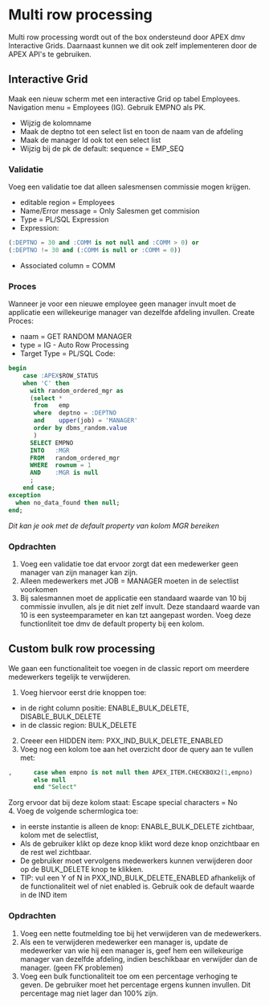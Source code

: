 # Multi row processing
Multi row processing wordt out of the box ondersteund door APEX dmv Interactive Grids. Daarnaast kunnen we dit ook zelf implementeren door de APEX API's te gebruiken.

## Interactive Grid
Maak een nieuw scherm met een interactive Grid op tabel Employees. Navigation menu = Employees (IG). Gebruik EMPNO als PK.</br>
- Wijzig de kolomname
- Maak de deptno tot een select list en toon de naam van de afdeling
- Maak de manager Id ook tot een select list
- Wijzig bij de pk de default: sequence = EMP_SEQ

### Validatie
Voeg een validatie toe dat alleen salesmensen commissie mogen krijgen.
- editable region = Employees
- Name/Error message = Only Salesmen get commision
- Type = PL/SQL Expression
- Expression:
```SQL
(:DEPTNO = 30 and :COMM is not null and :COMM > 0) or
(:DEPTNO != 30 and (:COMM is null or :COMM = 0))
```
- Associated column = COMM

### Proces
Wanneer je voor een nieuwe employee geen manager invult moet de applicatie een willekeurige manager van dezelfde afdeling invullen.
Create Proces:
- naam = GET RANDOM MANAGER
- type = IG - Auto Row Processing
- Target Type = PL/SQL Code:
```SQL
begin
    case :APEX$ROW_STATUS
    when 'C' then
      with random_ordered_mgr as
      (select *
       from   emp
       where  deptno = :DEPTNO
       and    upper(job) = 'MANAGER'
       order by dbms_random.value
       )
      SELECT EMPNO
      INTO   :MGR
      FROM   random_ordered_mgr
      WHERE  rownum = 1
      AND    :MGR is null
      ;
    end case;
exception
  when no_data_found then null;
end;
```
*Dit kan je ook met de default property van kolom MGR bereiken*


### Opdrachten
1. Voeg een validatie toe dat ervoor zorgt dat een medewerker geen manager van zijn manager kan zijn.
2. Alleen medewerkers met JOB = MANAGER moeten in de selectlist voorkomen
3. Bij salesmannen moet de applicatie een standaard waarde van 10 bij commissie invullen, als je dit niet zelf invult. Deze standaard waarde van 10 is een systeemparameter en kan tzt aangepast worden. Voeg deze functionliteit toe dmv de default property bij een kolom.

## Custom bulk row processing
We gaan een functionaliteit toe voegen in de classic report om meerdere medewerkers tegelijk te verwijderen.</br>
1. Voeg hiervoor eerst drie knoppen toe:
- in de right column positie: ENABLE_BULK_DELETE, DISABLE_BULK_DELETE
- in de classic region: BULK_DELETE
2. Creeer een HIDDEN item: PXX_IND_BULK_DELETE_ENABLED
3. Voeg nog een kolom toe aan het overzicht door de query aan te vullen met:
```SQL
,      case when empno is not null then APEX_ITEM.CHECKBOX2(1,empno)
       else null
       end "Select"
```
Zorg ervoor dat bij deze kolom staat: Escape special characters = No
</br>
4. Voeg de volgende schermlogica toe: 
  - in eerste instantie is alleen de knop: ENABLE_BULK_DELETE zichtbaar, kolom met de selectlist, 
  - Als de gebruiker klikt op deze knop klikt word deze knop onzichtbaar en de rest wel zichtbaar.
  - De gebruiker moet vervolgens medewerkers kunnen verwijderen door op de BULK_DELETE knop te klikken.
  - TIP: vul een Y of N in PXX_IND_BULK_DELETE_ENABLED afhankelijk of de functionaliteit wel of niet enabled is. Gebruik ook de default waarde in de IND item

### Opdrachten
1. Voeg een nette foutmelding toe bij het verwijderen van de medewerkers.
2. Als een te verwijderen medewerker een manager is, update de medewerker van wie hij een manager is, geef hem een willekeurige manager van dezelfde afdeling, indien beschikbaar en verwijder dan de manager. (geen FK problemen)
3. Voeg een bulk functionaliteit toe om een percentage verhoging te geven. De gebruiker moet het percentage ergens kunnen invullen. Dit percentage mag niet lager dan 100% zijn.
